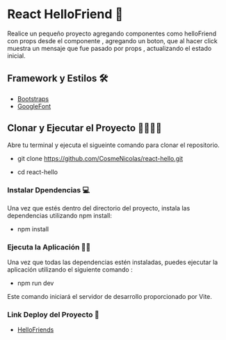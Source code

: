 # React HelloFriend 🤙

Realice un pequeño proyecto agregando componentes como helloFriend con props desde el componente , agregando un boton, que al hacer click muestra un mensaje que fue pasado por props , actualizando el estado inicial.

## Framework y Estilos 🛠️

- [Bootstraps](https://react-bootstrap.github.io/) 
- [GoogleFont](https://fonts.google.com/)


## Clonar y Ejecutar el Proyecto 👨‍💻👨‍💻

Abre tu terminal y ejecuta el sigueinte comando para clonar el repositorio.

- git clone https://github.com/CosmeNicolas/react-hello.git

- cd react-hello



### Instalar Dpendencias 💻

Una vez que estés dentro del directorio del proyecto, instala las dependencias utilizando npm install:

- npm install


### Ejecuta la Aplicación 👨‍💻

Una vez que todas las dependencias estén instaladas, puedes ejecutar la aplicación utilizando el siguiente comando :

- npm run dev 

Este comando iniciará el servidor de desarrollo proporcionado por Vite.

### Link Deploy del Proyecto 🥂

- [HelloFriends](https://hello-friends-gif.netlify.app/) 

